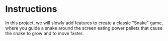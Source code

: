 # Instructions  

In this project, we will slowly add features to create a classic "Snake" game, where you guide a snake around the screen eating power pellets that cause the snake to grow and to move faster.


  
  